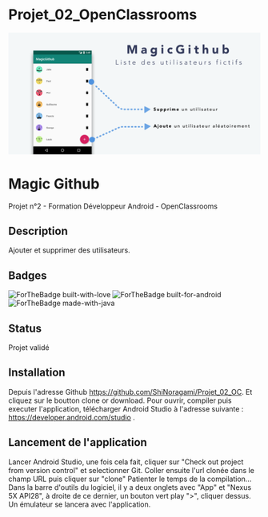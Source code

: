 # Projet_02_OpenClassrooms

![Cover](https://github.com/ShiNoragami/Projet_02_OC/blob/master/magicgithub.png)

# Magic Github

Projet n°2 - Formation Développeur Android - OpenClassrooms

## Description

Ajouter et supprimer des utilisateurs.

## Badges

![ForTheBadge built-with-love](http://ForTheBadge.com/images/badges/built-with-love.svg) ![ForTheBadge built-for-android](https://forthebadge.com/images/badges/built-for-android.svg) ![ForTheBadge made-with-java](https://forthebadge.com/images/badges/made-with-java.svg)

## Status

Projet validé

## Installation

Depuis l'adresse Github https://github.com/ShiNoragami/Projet_02_OC. Et cliquez sur le boutton clone or download.
Pour ouvrir, compiler puis executer l'application, télécharger Android Studio à l'adresse suivante : https://developer.android.com/studio .

## Lancement de l'application

Lancer Android Studio, une fois cela fait, cliquer sur "Check out project from version control" et selectionner Git. Coller ensuite l'url clonée dans le champ URL puis cliquer sur "clone" Patienter le temps de la compilation... Dans la barre d'outils du logiciel, il y a deux onglets avec "App" et "Nexus 5X API28", à droite de ce dernier, un bouton vert play ">", cliquer dessus. Un émulateur se lancera avec l'application.
